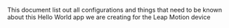 This document list out all configurations and things that need to be known about this Hello World app we are creating for the Leap Motion device
